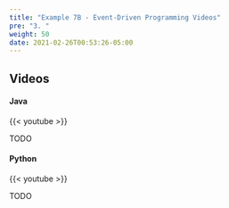 ```yaml
---
title: "Example 7B - Event-Driven Programming Videos"
pre: "3. "
weight: 50
date: 2021-02-26T00:53:26-05:00
---
```


## Videos

#### Java

{{< youtube  >}}

TODO

#### Python

{{< youtube  >}}

TODO